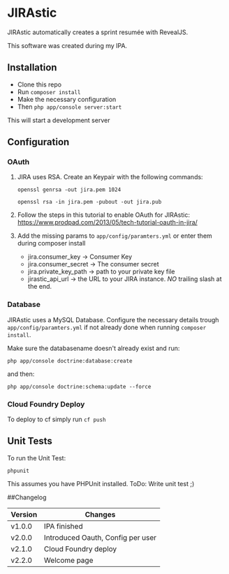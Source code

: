# JIRAstic
JIRAstic automatically creates a sprint resumée with RevealJS.

This software was created during my IPA.

## Installation

- Clone this repo
- Run ``composer install``
- Make the necessary configuration
- Then ```php app/console server:start```

This will start a development server

## Configuration

### OAuth

1. JIRA uses RSA. Create an Keypair with the following commands:

     ```openssl genrsa -out jira.pem 1024```

     ```openssl rsa -in jira.pem -pubout -out jira.pub```

2. Follow the steps in this tutorial to enable OAuth for JIRAstic: https://www.prodpad.com/2013/05/tech-tutorial-oauth-in-jira/

3. Add the missing params to ``app/config/paramters.yml`` or enter them during composer install
    * jira.consumer_key -> Consumer Key
    * jira.consumer_secret -> The consumer secret
    * jira.private_key_path -> path to your private key file
    * jirastic_api_url -> the URL to your JIRA instance. *NO* trailing slash at the end.

### Database

JIRAstic uses a MySQL Database. Configure the necessary details trough ```app/config/paramters.yml``` if not already done when running ```composer install```.

Make sure the databasename doesn't already exist and run:

```php app/console doctrine:database:create```

and then: 

```php app/console doctrine:schema:update --force```

### Cloud Foundry Deploy

To deploy to cf simply run ```cf push```

## Unit Tests

To run the Unit Test:

```phpunit ```

This assumes you have PHPUnit installed.
ToDo: Write unit test ;)

##Changelog

| Version  | Changes |
| -------- | ------- |
| v1.0.0  | IPA finished  |
| v2.0.0  | Introduced Oauth, Config per user |
| v2.1.0  | Cloud Foundry deploy |
| v2.2.0  | Welcome page |
